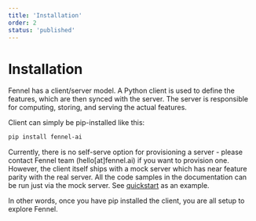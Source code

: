 ```yaml
---
title: 'Installation'
order: 2
status: 'published'
---
```


# Installation

Fennel has a client/server model. A Python client is used to define the 
features, which are then synced with the server. The server is responsible for 
computing, storing, and serving the actual features.

Client can simply be pip-installed like this:

```bash
pip install fennel-ai
```

Currently, there is no self-serve option for provisioning a server - please
contact Fennel team (hello[at]fennel.ai) if you want to provision one. 
However, the client itself ships with a mock server which has near feature
parity with the real server. All the code samples in the documentation can be 
run just via the mock server. See [quickstart](/getting-started/quickstart) 
as an example.

In other words, once you have pip installed the client, you are all setup to 
explore Fennel.